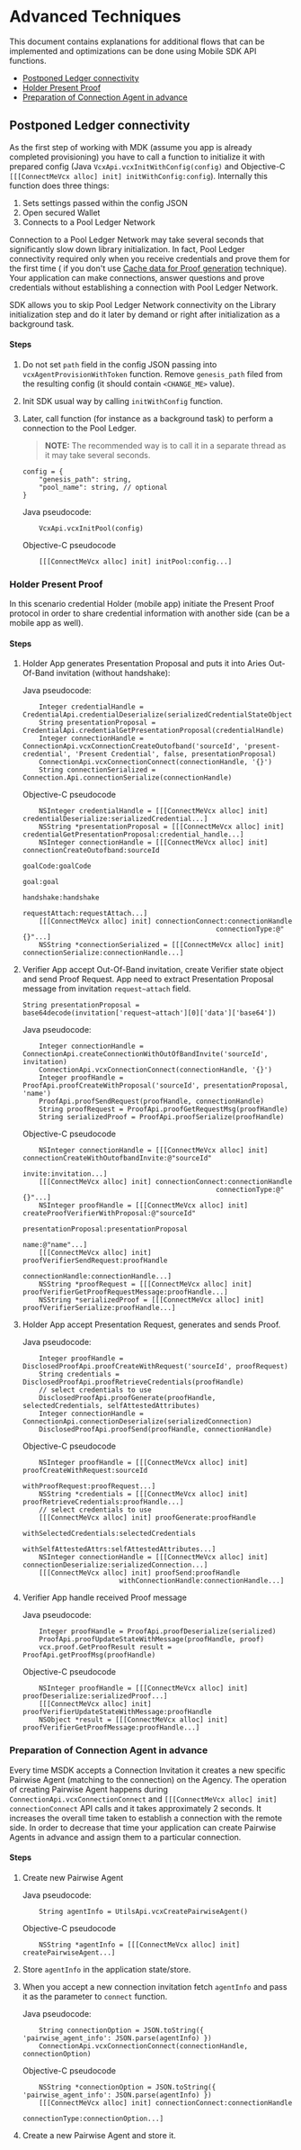 # Advanced Techniques

This document contains explanations for additional flows that can be implemented and optimizations can be done using Mobile SDK API functions.

* [Postponed Ledger connectivity](#postponed-ledger-connectivity)
* [Holder Present Proof](#holder-present-proof) 
* [Preparation of Connection Agent in advance](#preparation-of-connection-agent-in-advance)

## Postponed Ledger connectivity

As the first step of working with MDK (assume you app is already completed provisioning) you have to call a function to initialize it with prepared config (Java `VcxApi.vcxInitWithConfig(config)` and Objective-C `[[[ConnectMeVcx alloc] init] initWithConfig:config`).
Internally this function does three things:
1. Sets settings passed within the config JSON
2. Open secured Wallet
3. Connects to a Pool Ledger Network

Connection to a Pool Ledger Network may take several seconds that significantly slow down library initialization.
In fact, Pool Ledger connectivity required only when you receive credentials and prove them for the first time ( if you don't use [Cache data for Proof generation](5.Credentials.md#cache-data-for-proof-generation---optional) technique).
Your application can make connections, answer questions and prove credentials without establishing a connection with Pool Ledger Network.

SDK allows you to skip Pool Ledger Network connectivity on the Library initialization step and do it later by demand or right after initialization as a background task.

#### Steps

1. Do not set `path` field in the config JSON passing into `vcxAgentProvisionWithToken` function. Remove `genesis_path` filed from the resulting config (it should contain `<CHANGE_ME>` value).

1. Init SDK usual way by calling `initWithConfig` function.

1. Later, call function (for instance as a background task) to perform a connection to the Pool Ledger.

   > **NOTE:** The recommended way is to call it in a separate thread as it may take several seconds.

    ```
    config = {
        "genesis_path": string,
        "pool_name": string, // optional
    }
    ```

   Java pseudocode:
    ```
        VcxApi.vcxInitPool(config)
    ```

   Objective-C pseudocode
    ```
        [[[ConnectMeVcx alloc] init] initPool:config...]
    
    ```

### Holder Present Proof

In this scenario credential Holder (mobile app) initiate the Present Proof protocol in order to share credential information with another side (can be a mobile app as well). 

#### Steps

1. Holder App generates Presentation Proposal and puts it into Aries Out-Of-Band invitation (without handshake):

    Java pseudocode:
    ```
        Integer credentialHandle = CredentialApi.credentialDeserialize(serializedCredentialStateObject)
        String presentationProposal = CredentialApi.credentialGetPresentationProposal(credentialHandle)
        Integer connectionHandle = ConnectionApi.vcxConnectionCreateOutofband('sourceId', 'present-credential', 'Present Credential', false, presentationProposal)
        ConnectionApi.vcxConnectionConnect(connectionHandle, '{}')
        String connectionSerialized = Connection.Api.connectionSerialize(connectionHandle)
    ```
    
    Objective-C pseudocode
    ```
        NSInteger credentialHandle = [[[ConnectMeVcx alloc] init] credentialDeserialize:serializedCredential...]
        NSString *presentationProposal = [[[ConnectMeVcx alloc] init] credentialGetPresentationProposal:credential_handle...]
        NSInteger connectionHandle = [[[ConnectMeVcx alloc] init] connectionCreateOutofband:sourceId
                                                                                   goalCode:goalCode
                                                                                       goal:goal
                                                                                  handshake:handshake
                                                                              requestAttach:requestAttach...]
        [[[ConnectMeVcx alloc] init] connectionConnect:connectionHandle
                                                    connectionType:@"{}"...]
        NSString *connectionSerialized = [[[ConnectMeVcx alloc] init] connectionSerialize:connectionHandle...]
    ```

2. Verifier App accept Out-Of-Band invitation, create Verifier state object and send Proof Request. App need to extract Presentation Proposal message from invitation `request~attach` field.
    ```
    String presentationProposal = base64decode(invitation['request~attach'][0]['data']['base64'])
    ```
 
    Java pseudocode:
    ```
        Integer connectionHandle = ConnectionApi.createConnectionWithOutOfBandInvite('sourceId', invitation)
        ConnectionApi.vcxConnectionConnect(connectionHandle, '{}')
        Integer proofHandle = ProofApi.proofCreateWithProposal('sourceId', presentationProposal, 'name')
        ProofApi.proofSendRequest(proofHandle, connectionHandle)
        String proofRequest = ProofApi.proofGetRequestMsg(proofHandle)
        String serializedProof = ProofApi.proofSerialize(proofHandle)
    ```
    
    Objective-C pseudocode
    ```
        NSInteger connectionHandle = [[[ConnectMeVcx alloc] init] connectionCreateWithOutofbandInvite:@"sourceId"
                                                                                                 invite:invitation...]
        [[[ConnectMeVcx alloc] init] connectionConnect:connectionHandle
                                                    connectionType:@"{}"...]
        NSInteger proofHandle = [[[ConnectMeVcx alloc] init] createProofVerifierWithProposal:@"sourceId"
                                                                        presentationProposal:presentationProposal
                                                                                        name:@"name"...]
        [[[ConnectMeVcx alloc] init] proofVerifierSendRequest:proofHandle
                                               connectionHandle:connectionHandle...]
        NSString *proofRequest = [[[ConnectMeVcx alloc] init] proofVerifierGetProofRequestMessage:proofHandle...]
        NSString *serializedProof = [[[ConnectMeVcx alloc] init] proofVerifierSerialize:proofHandle...]
    ```

3. Holder App accept Presentation Request, generates and sends Proof.
   
   Java pseudocode:
    ```
        Integer proofHandle = DisclosedProofApi.proofCreateWithRequest('sourceId', proofRequest)
        String credentials = DisclosedProofApi.proofRetrieveCredentials(proofHandle)
        // select credentials to use
        DisclosedProofApi.proofGenerate(proofHandle, selectedCredentials, selfAttestedAttributes)
        Integer connectionHandle = ConnectionApi.connectionDeserialize(serializedConnection)
        DisclosedProofApi.proofSend(proofHandle, connectionHandle)
    ```
    
    Objective-C pseudocode
    ```
        NSInteger proofHandle = [[[ConnectMeVcx alloc] init] proofCreateWithRequest:sourceId
                                                                     withProofRequest:proofRequest...]
        NSString *credentials = [[[ConnectMeVcx alloc] init] proofRetrieveCredentials:proofHandle...]
        // select credentials to use
        [[[ConnectMeVcx alloc] init] proofGenerate:proofHandle
                             withSelectedCredentials:selectedCredentials
                               withSelfAttestedAttrs:selfAttestedAttributes...]
        NSInteger connectionHandle = [[[ConnectMeVcx alloc] init] connectionDeserialize:serializedConnection...]
        [[[ConnectMeVcx alloc] init] proofSend:proofHandle
                            withConnectionHandle:connectionHandle...]
    ```
    
4. Verifier App handle received Proof message
   
   Java pseudocode:
    ```
        Integer proofHandle = ProofApi.proofDeserialize(serialized)
        ProofApi.proofUpdateStateWithMessage(proofHandle, proof)
        vcx.proof.GetProofResult result = ProofApi.getProofMsg(proofHandle)
    ```
    
    Objective-C pseudocode
    ```
        NSInteger proofHandle = [[[ConnectMeVcx alloc] init] proofDeserialize:serializedProof...]
        [[[ConnectMeVcx alloc] init] proofVerifierUpdateStateWithMessage:proofHandle
        NSObject *result = [[[ConnectMeVcx alloc] init] proofVerifierGetProofMessage:proofHandle...]
    ```
 
### Preparation of Connection Agent in advance

Every time MSDK accepts a Connection Invitation it creates a new specific Pairwise Agent (matching to the connection) on the Agency.
The operation of creating Pairwise Agent happens during `ConnectionApi.vcxConnectionConnect` and `[[[ConnectMeVcx alloc] init] connectionConnect` API  calls and it takes approximately 2 seconds.
It increases the overall time taken to establish a connection with the remote side.
In order to decrease that time your application can create Pairwise Agents in advance and assign them to a particular connection.

#### Steps

1. Create new Pairwise Agent

    Java pseudocode:
    ```
        String agentInfo = UtilsApi.vcxCreatePairwiseAgent() 
    ```
    
    Objective-C pseudocode
    ```
        NSString *agentInfo = [[[ConnectMeVcx alloc] init] createPairwiseAgent...]
    ```

2. Store `agentInfo` in the application state/store.
3. When you accept a new connection invitation fetch `agentInfo` and pass it as the parameter to `connect` function.

    Java pseudocode:
    ```
        String connectionOption = JSON.toString({ 'pairwise_agent_info': JSON.parse(agentInfo) })
        ConnectionApi.vcxConnectionConnect(connectionHandle, connectionOption)
    ```
    
    Objective-C pseudocode
    ```
        NSString *connectionOption = JSON.toString({ 'pairwise_agent_info': JSON.parse(agentInfo) })
        [[[ConnectMeVcx alloc] init] connectionConnect:connectionHandle
                                                    connectionType:connectionOption...]
    ```
4. Create a new Pairwise Agent and store it.

